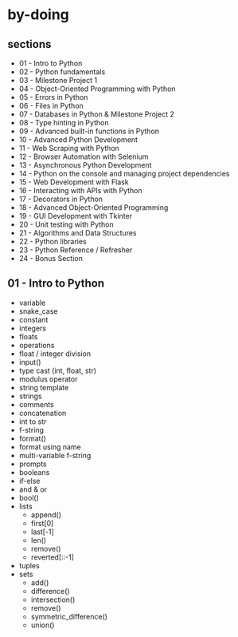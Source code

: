 # by-doing

## sections

- 01 - Intro to Python
- 02 - Python fundamentals
- 03 - Milestone Project 1
- 04 - Object-Oriented Programming with Python
- 05 - Errors in Python
- 06 - Files in Python
- 07 - Databases in Python & Milestone Project 2
- 08 - Type hinting in Python
- 09 - Advanced built-in functions in Python
- 10 - Advanced Python Development
- 11 - Web Scraping with Python
- 12 - Browser Automation with Selenium
- 13 - Asynchronous Python Development
- 14 - Python on the console and managing project dependencies
- 15 - Web Development with Flask
- 16 - Interacting with APIs with Python
- 17 - Decorators in Python
- 18 - Advanced Object-Oriented Programming
- 19 - GUI Development with Tkinter
- 20 - Unit testing with Python
- 21 - Algorithms and Data Structures
- 22 - Python libraries
- 23 - Python Reference / Refresher
- 24 - Bonus Section

## 01 - Intro to Python

- variable
- snake_case
- constant
- integers
- floats
- operations
- float / integer division
- input()
- type cast (int, float, str)
- modulus operator
- string template
- strings
- comments
- concatenation
- int to str
- f-string
- format()
- format using name
- multi-variable f-string
- prompts
- booleans
- if-else
- and & or
- bool()
- lists
  - append()
  - first[0]
  - last[-1]
  - len()
  - remove()
  - reverted[::-1]
- tuples
- sets
  - add()
  - difference()
  - intersection()
  - remove()
  - symmetric_difference()
  - union()